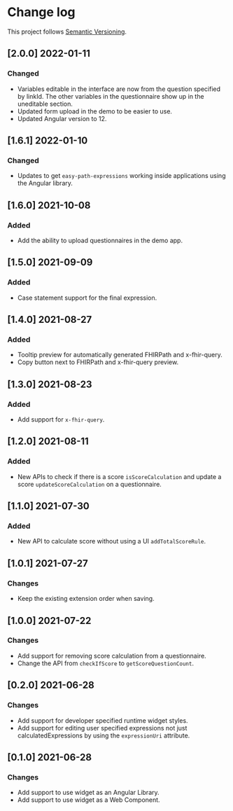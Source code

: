 # Change log

This project follows [Semantic Versioning](http://semver.org/).

## [2.0.0] 2022-01-11
### Changed
- Variables editable in the interface are now from the question specified by
  linkId. The other variables in the questionnaire show up in the uneditable
  section.
- Updated form upload in the demo to be easier to use.
- Updated Angular version to 12.

## [1.6.1] 2022-01-10
### Changed
- Updates to get `easy-path-expressions` working inside applications using the
  Angular library.

## [1.6.0] 2021-10-08
### Added
- Add the ability to upload questionnaires in the demo app.

## [1.5.0] 2021-09-09
### Added
- Case statement support for the final expression.

## [1.4.0] 2021-08-27
### Added
- Tooltip preview for automatically generated FHIRPath and x-fhir-query.
- Copy button next to FHIRPath and x-fhir-query preview.

## [1.3.0] 2021-08-23
### Added
- Add support for `x-fhir-query`.

## [1.2.0] 2021-08-11
### Added
- New APIs to check if there is a score `isScoreCalculation` and update a score
`updateScoreCalculation` on a questionnaire.

## [1.1.0] 2021-07-30
### Added
- New API to calculate score without using a UI `addTotalScoreRule`.

## [1.0.1] 2021-07-27
### Changes
- Keep the existing extension order when saving.

## [1.0.0] 2021-07-22
### Changes
- Add support for removing score calculation from a questionnaire.
- Change the API from `checkIfScore` to `getScoreQuestionCount`.

## [0.2.0] 2021-06-28
### Changes
- Add support for developer specified runtime widget styles.
- Add support for editing user specified expressions not just
  calculatedExpressions by using the `expressionUri` attribute.

## [0.1.0] 2021-06-28
### Changes
- Add support to use widget as an Angular Library.
- Add support to use widget as a Web Component.

